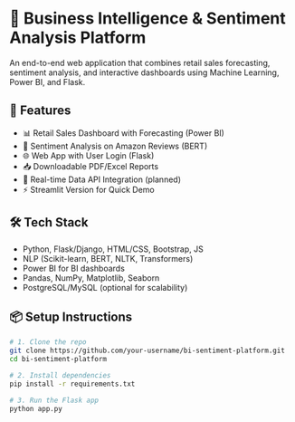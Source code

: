 # 🧠 Business Intelligence & Sentiment Analysis Platform

An end-to-end web application that combines retail sales forecasting, sentiment analysis, and interactive dashboards using Machine Learning, Power BI, and Flask.

## 🚀 Features

- 📊 Retail Sales Dashboard with Forecasting (Power BI)
- 💬 Sentiment Analysis on Amazon Reviews (BERT)
- 🌐 Web App with User Login (Flask)
- 📥 Downloadable PDF/Excel Reports
- 🔄 Real-time Data API Integration (planned)
- ⚡ Streamlit Version for Quick Demo

## 🛠️ Tech Stack

- Python, Flask/Django, HTML/CSS, Bootstrap, JS
- NLP (Scikit-learn, BERT, NLTK, Transformers)
- Power BI for BI dashboards
- Pandas, NumPy, Matplotlib, Seaborn
- PostgreSQL/MySQL (optional for scalability)

## 📦 Setup Instructions

```bash
# 1. Clone the repo
git clone https://github.com/your-username/bi-sentiment-platform.git
cd bi-sentiment-platform

# 2. Install dependencies
pip install -r requirements.txt

# 3. Run the Flask app
python app.py
